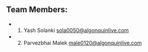 ## Team Members:

- 1. Yash Solanki
   sola0050@algonquinlive.com

- 2. Parvezbhai Malek
   male0120@algonquinlive.com
